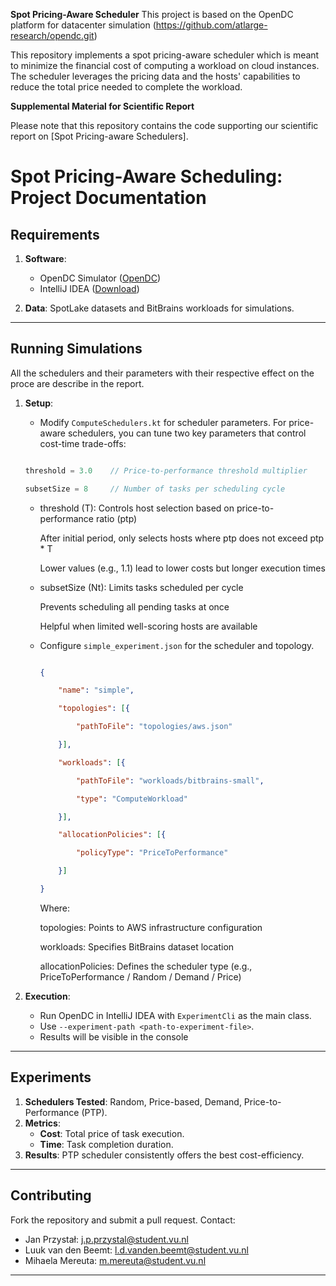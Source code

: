 **Spot Pricing-Aware Scheduler**
This project is based on the OpenDC platform for datacenter simulation (https://github.com/atlarge-research/opendc.git)

This repository implements a spot pricing-aware scheduler which is meant to minimize the financial cost of computing a workload on cloud instances. The scheduler leverages the pricing data and the hosts' capabilities to reduce the total price needed to complete the workload.

**Supplemental Material for Scientific Report**

Please note that this repository contains the code supporting our scientific report on [Spot Pricing-aware Schedulers].


# Spot Pricing-Aware Scheduling: Project Documentation


## Requirements

1. **Software**:
   - OpenDC Simulator ([OpenDC](https://opendc.org))
   - IntelliJ IDEA ([Download](https://www.jetbrains.com/idea/download/))

2. **Data**: SpotLake datasets and BitBrains workloads for simulations.

---

## Running Simulations
All the schedulers and their parameters with their respective effect on the proce are describe in the report.

1. **Setup**:
   
   - Modify `ComputeSchedulers.kt` for scheduler parameters.
     For price-aware schedulers, you can tune two key parameters that control cost-time trade-offs:

   ```kotlin

   threshold = 3.0    // Price-to-performance threshold multiplier

   subsetSize = 8     // Number of tasks per scheduling cycle

   ```

   

   * threshold (T): Controls host selection based on price-to-performance ratio (ptp)

      After initial period, only selects hosts where ptp does not exceed ptp * T

       Lower values (e.g., 1.1) lead to lower costs but longer execution times

   

   * subsetSize (Nt): Limits tasks scheduled per cycle

     Prevents scheduling all pending tasks at once

     Helpful when limited well-scoring hosts are available


   - Configure `simple_experiment.json` for the scheduler and topology.
     ```json

     {

         "name": "simple",

         "topologies": [{

             "pathToFile": "topologies/aws.json"

         }],

         "workloads": [{

             "pathToFile": "workloads/bitbrains-small",

             "type": "ComputeWorkload"

         }],

         "allocationPolicies": [{

             "policyType": "PriceToPerformance"

         }]

     }

     ```

     Where:

     topologies: Points to AWS infrastructure configuration

      workloads: Specifies BitBrains dataset location

     allocationPolicies: Defines the scheduler type (e.g., PriceToPerformance / Random / Demand / Price)
3. **Execution**:
   - Run OpenDC in IntelliJ IDEA with `ExperimentCli` as the main class.
   - Use `--experiment-path <path-to-experiment-file>`.
   - Results will be visible in the console 
---

## Experiments

1. **Schedulers Tested**: Random, Price-based, Demand, Price-to-Performance (PTP).
2. **Metrics**:
   - **Cost**: Total price of task execution.
   - **Time**: Task completion duration.
3. **Results**: PTP scheduler consistently offers the best cost-efficiency.

---

## Contributing

Fork the repository and submit a pull request. Contact:

* Jan Przystał: j.p.przystal@student.vu.nl
* Luuk van den Beemt: l.d.vanden.beemt@student.vu.nl
* Mihaela Mereuta: m.mereuta@student.vu.nl

--- 
